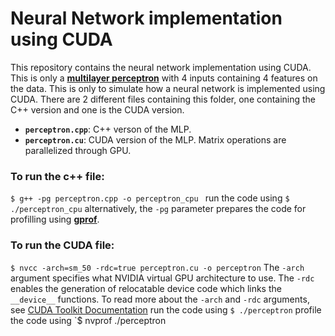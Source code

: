 # Neural Network implementation using CUDA
This repository contains the neural network implementation using CUDA. This is only a **[multilayer perceptron](https://en.wikipedia.org/wiki/Multilayer_perceptron)** with 4 inputs containing 4 features on the data. This is only to simulate how a neural network is implemented using CUDA.
There are 2 different files containing this folder, one containing the C++ version and one is the CUDA version.
- **`perceptron.cpp`**: C++ verson of the MLP.
- **`perceptron.cu`**: CUDA version of the MLP. Matrix operations are parallelized through GPU.

### To run the c++ file:
``$ g++ -pg perceptron.cpp -o perceptron_cpu ``
run the code using `$ ./perceptron_cpu`
alternatively, the `-pg` parameter prepares the code for profilling using **[gprof](https://www.thegeekstuff.com/2012/08/gprof-tutorial/)**.

### To run the CUDA file: 
`` $ nvcc -arch=sm_50 -rdc=true perceptron.cu -o perceptron ``
The `-arch` argument specifies what NVIDIA virtual GPU architecture to use.
The `-rdc` enables the generation of relocatable device code which links the `__device__` functions.
To read more about the `-arch` and `-rdc` arguments, see [CUDA Toolkit Documentation](https://docs.nvidia.com/cuda/cuda-compiler-driver-nvcc/index.html#nvcc-command-options)
run the code using `$ ./perceptron`
profile the code using `$ nvprof ./perceptron
